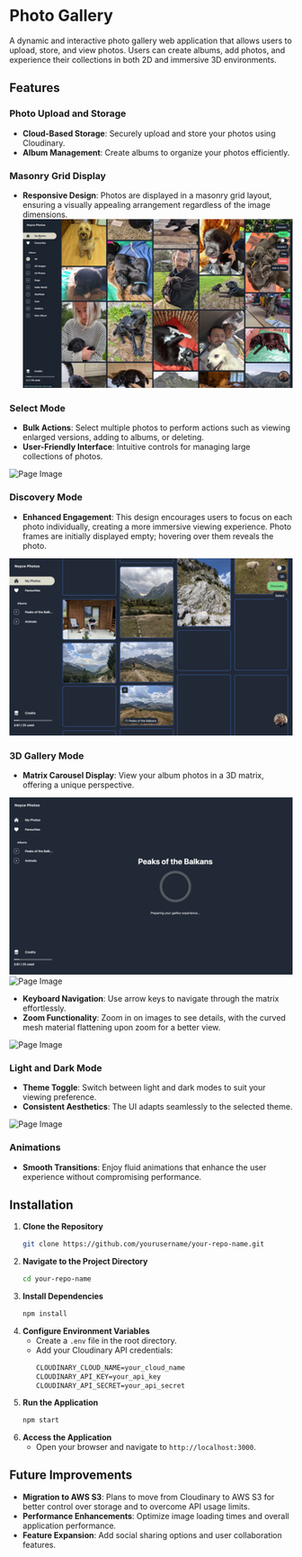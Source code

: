 # Photo Gallery

A dynamic and interactive photo gallery web application that allows users to upload, store, and view photos. Users can create albums, add photos, and experience their collections in both 2D and immersive 3D environments.

## Features

### Photo Upload and Storage

- **Cloud-Based Storage**: Securely upload and store your photos using Cloudinary.
- **Album Management**: Create albums to organize your photos efficiently.

### Masonry Grid Display

- **Responsive Design**: Photos are displayed in a masonry grid layout, ensuring a visually appealing arrangement regardless of the image dimensions.
  ![Page Image](/public/page.jpeg)

### Select Mode

- **Bulk Actions**: Select multiple photos to perform actions such as viewing enlarged versions, adding to albums, or deleting.
- **User-Friendly Interface**: Intuitive controls for managing large collections of photos.

![Page Image](/public/gallery1.png)

### Discovery Mode

- **Enhanced Engagement**: This design encourages users to focus on each photo individually, creating a more immersive viewing experience. Photo frames are initially displayed empty; hovering over them reveals the photo.

![Page Image](/public/gallery2.png)

### 3D Gallery Mode

- **Matrix Carousel Display**: View your album photos in a 3D matrix, offering a unique perspective.

![Page Image](/public/gallery3.png)
![Page Image](/public/gallery4.png)

- **Keyboard Navigation**: Use arrow keys to navigate through the matrix effortlessly.
- **Zoom Functionality**: Zoom in on images to see details, with the curved mesh material flattening upon zoom for a better view.

![Page Image](/public/gallery5.png)

### Light and Dark Mode

- **Theme Toggle**: Switch between light and dark modes to suit your viewing preference.
- **Consistent Aesthetics**: The UI adapts seamlessly to the selected theme.

![Page Image](/public/gallery.png)

### Animations

- **Smooth Transitions**: Enjoy fluid animations that enhance the user experience without compromising performance.

## Installation

1. **Clone the Repository**
   ```bash
   git clone https://github.com/yourusername/your-repo-name.git
   ```
2. **Navigate to the Project Directory**
   ```bash
   cd your-repo-name
   ```
3. **Install Dependencies**
   ```bash
   npm install
   ```
4. **Configure Environment Variables**
   - Create a `.env` file in the root directory.
   - Add your Cloudinary API credentials:
     ```
     CLOUDINARY_CLOUD_NAME=your_cloud_name
     CLOUDINARY_API_KEY=your_api_key
     CLOUDINARY_API_SECRET=your_api_secret
     ```
5. **Run the Application**
   ```bash
   npm start
   ```
6. **Access the Application**
   - Open your browser and navigate to `http://localhost:3000`.

## Future Improvements

- **Migration to AWS S3**: Plans to move from Cloudinary to AWS S3 for better control over storage and to overcome API usage limits.
- **Performance Enhancements**: Optimize image loading times and overall application performance.
- **Feature Expansion**: Add social sharing options and user collaboration features.
